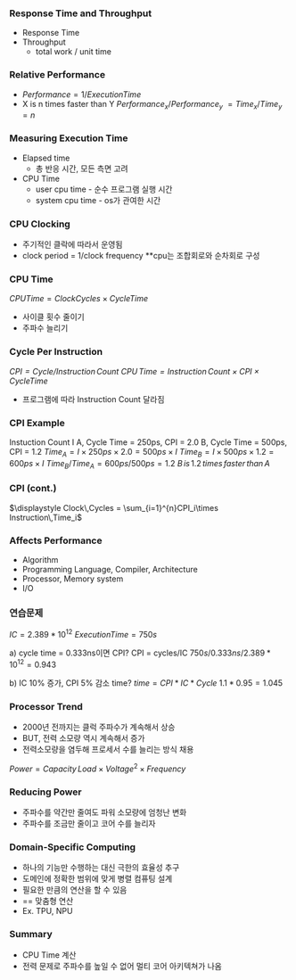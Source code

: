 ### Response Time and Throughput

- Response Time
- Throughput
  - total work / unit time

### Relative Performance

- $Performance = 1/Execution Time$
- X is n times faster than Y
  $Performance_x / Performance_y$
  $=Time_x/Time_y = n$

### Measuring Execution Time

- Elapsed time
  - 총 반응 시간, 모든 측면 고려
- CPU Time
  - user cpu time - 순수 프로그램 실행 시간
  - system cpu time - os가 관여한 시간

### CPU Clocking

- 주기적인 클락에 따라서 운영됨
- clock period = 1/clock frequency
  \*\*cpu는 조합회로와 순차회로 구성

### CPU Time

$CPU Time = Clock Cycles \times Cycle Time$

- 사이클 횟수 줄이기
- 주파수 늘리기

### Cycle Per Instruction

_$CPI = Cycle / Instruction\,Count$_
_$CPU\,Time = Instruction\,Count \times CPI \times Cycle Time$_

- 프로그램에 따라 Instruction Count 달라짐

### CPI Example

Instuction Count I
A, Cycle Time = 250ps, CPI = 2.0
B, Cycle Time = 500ps, CPI = 1.2
$Time_A = I\times250ps\times2.0 = 500ps\times I$
$Time_B = I\times500ps\times1.2 = 600ps\times I$
$Time_B/Time_A = 600ps/500ps = 1.2$
$B\,is\,1.2\,times\,faster\,than\,A$

### CPI (cont.)

$\displaystyle Clock\,Cycles = \sum_{i=1}^{n}CPI_i\times Instruction\,Time_i$

### Affects Performance

- Algorithm
- Programming Language, Compiler, Architecture
- Processor, Memory system
- I/O

### 연습문제

$IC = 2.389*10^{12}$
$Execution Time = 750s$

a) cycle time = 0.333ns이면 CPI?
CPI = cycles/IC
$750s/0.333ns/2.389*10^{12} = 0.943$

b) IC 10% 증가, CPI 5% 감소 time?
$time = CPI*IC*Cycle$
$1.1*0.95 = 1.045$

### Processor Trend

- 2000년 전까지는 클럭 주파수가 계속해서 상승
- BUT, 전력 소모량 역시 계속해서 증가
- 전력소모량을 염두해 프로세서 수를 늘리는 방식 채용

$Power = Capacity\,Load\times Voltage^2 \times Frequency$

### Reducing Power

- 주파수를 약간만 줄여도 파워 소모량에 엄청난 변화
- 주파수를 조금만 줄이고 코어 수를 늘리자

### Domain-Specific Computing

- 하나의 기능만 수행하는 대신 극한의 효율성 추구
- 도메인에 정확한 범위에 맞게 병렬 컴퓨팅 설계
- 필요한 만큼의 연산을 할 수 있음
- == 맞춤형 연산
- Ex. TPU, NPU

### Summary

- CPU Time 계산
- 전력 문제로 주파수를 높일 수 없어 멀티 코어 아키텍쳐가 나옴
